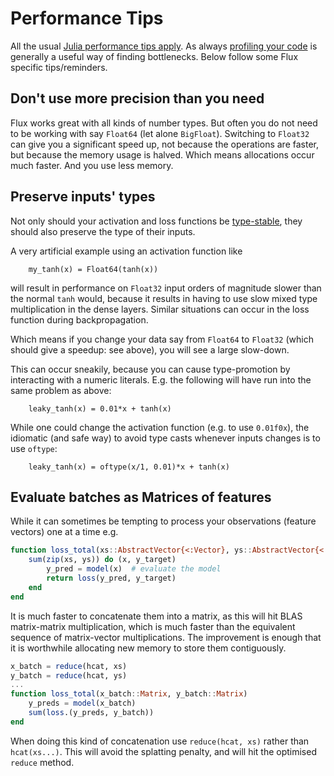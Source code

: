 # Performance Tips

All the usual [Julia performance tips apply](https://docs.julialang.org/en/v1/manual/performance-tips/).
As always [profiling your code](https://docs.julialang.org/en/v1/manual/profile/#Profiling-1) is generally a useful way of finding bottlenecks.
Below follow some Flux specific tips/reminders.

## Don't use more precision than you need

Flux works great with all kinds of number types.
But often you do not need to be working with say `Float64` (let alone `BigFloat`).
Switching to `Float32` can give you a significant speed up,
not because the operations are faster, but because the memory usage is halved.
Which means allocations occur much faster.
And you use less memory.


## Preserve inputs' types

Not only should your activation and loss functions be [type-stable](https://docs.julialang.org/en/v1/manual/performance-tips/#Write-%22type-stable%22-functions-1),
they should also preserve the type of their inputs.

A very artificial example using an activation function like

```
    my_tanh(x) = Float64(tanh(x))
```

will result in performance on `Float32` input orders of magnitude slower than the normal `tanh` would,
because it results in having to use slow mixed type multiplication in the dense layers.
Similar situations can occur in the loss function during backpropagation.

Which means if you change your data say from `Float64` to `Float32` (which should give a speedup: see above),
you will see a large slow-down.

This can occur sneakily, because you can cause type-promotion by interacting with a numeric literals.
E.g. the following will have run into the same problem as above:

```
    leaky_tanh(x) = 0.01*x + tanh(x)
```

While one could change the activation function (e.g. to use `0.01f0x`), the idiomatic (and safe way)  to avoid type casts whenever inputs changes is to use `oftype`:
```
    leaky_tanh(x) = oftype(x/1, 0.01)*x + tanh(x)
```


## Evaluate batches as Matrices of features

While it can sometimes be tempting to process your observations (feature vectors) one at a time
e.g.
```julia
function loss_total(xs::AbstractVector{<:Vector}, ys::AbstractVector{<:Vector})
    sum(zip(xs, ys)) do (x, y_target)
        y_pred = model(x)  # evaluate the model
        return loss(y_pred, y_target)
    end
end
```

It is much faster to concatenate them into a matrix,
as this will hit BLAS matrix-matrix multiplication, which is much faster than the equivalent sequence of matrix-vector multiplications.
The improvement is enough that it is worthwhile allocating new memory to store them contiguously.

```julia
x_batch = reduce(hcat, xs)
y_batch = reduce(hcat, ys)
...
function loss_total(x_batch::Matrix, y_batch::Matrix)
    y_preds = model(x_batch)
    sum(loss.(y_preds, y_batch))
end
```

When doing this kind of concatenation use `reduce(hcat, xs)` rather than `hcat(xs...)`.
This will avoid the splatting penalty, and will hit the optimised `reduce` method.
